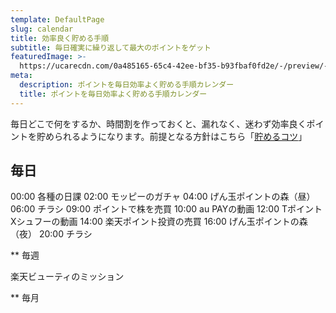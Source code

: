 ```yaml
---
template: DefaultPage
slug: calendar
title: 効率良く貯める手順
subtitle: 毎日確実に繰り返して最大のポイントをゲット
featuredImage: >-
  https://ucarecdn.com/0a485165-65c4-42ee-bf35-b93fbaf0fd2e/-/preview/-/rotate/270/
meta:
  description: ポイントを毎日効率よく貯める手順カレンダー
  title: ポイントを毎日効率よく貯める手順カレンダー
---
```


毎日どこで何をするか、時間割を作っておくと、漏れなく、迷わず効率良くポイントを貯められるようになります。前提となる方針はこちら「[貯めるコツ](/plan/)」

## 毎日

00:00 各種の日課
02:00 モッピーのガチャ
04:00 げん玉ポイントの森（昼）
06:00 チラシ
09:00 ポイントで株を売買
10:00 au PAYの動画
12:00 TポイントXシュフーの動画
14:00 楽天ポイント投資の売買
16:00 げん玉ポイントの森（夜）
20:00 チラシ


** 毎週

楽天ビューティのミッション

** 毎月

